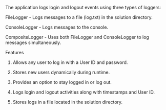 The application logs login and logout events using three types of loggers:

FileLogger - Logs messages to a file (log.txt) in the solution directory.

ConsoleLogger - Logs messages to the console.

CompositeLogger - Uses both FileLogger and ConsoleLogger to log messages simultaneously.



Features

1) Allows any user to log in with a User ID and password.

2) Stores new users dynamically during runtime.

3) Provides an option to stay logged in or log out.

4) Logs login and logout activities along with timestamps and User ID.

5) Stores logs in a file located in the solution directory.
